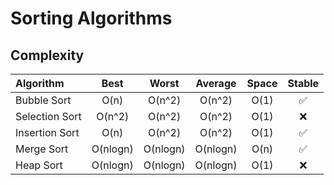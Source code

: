# Sorting Algorithms



## Complexity
| Algorithm      |   Best   |  Worst   | Average  | Space | Stable |
| :------------- | :------: | :------: | :------: | :---: | :----: |
| Bubble Sort    |   O(n)   |  O(n^2)  |  O(n^2)  | O(1)  |   ✅    |
| Selection Sort |  O(n^2)  |  O(n^2)  |  O(n^2)  | O(1)  |   ❌    |
| Insertion Sort |   O(n)   |  O(n^2)  |  O(n^2)  | O(1)  |   ✅    |
| Merge Sort     | O(nlogn) | O(nlogn) | O(nlogn) | O(n)  |   ✅    |
| Heap Sort      | O(nlogn) | O(nlogn) | O(nlogn) | O(1)  |   ❌    |